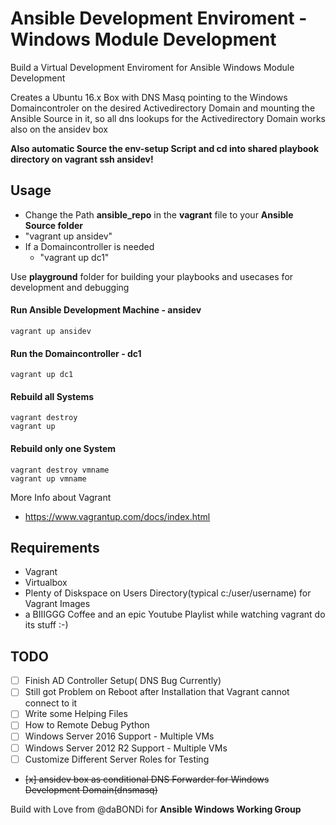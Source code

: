 # Ansible Development Enviroment - Windows Module Development

Build a Virtual Development Enviroment for Ansible Windows Module Development

Creates a Ubuntu 16.x Box with DNS Masq pointing to the Windows Domaincontroler on the desired Activedirectory Domain and
mounting the Ansible Source in it, so all dns lookups for the Activedirectory Domain works also on the ansidev box

**Also automatic Source the env-setup Script and cd into shared playbook directory on vagrant ssh ansidev!**

## Usage

- Change the Path **ansible_repo** in the **vagrant** file to your **Ansible Source folder**
- "vagrant up ansidev"
- If a Domaincontroller is needed
  - "vagrant up dc1"

Use **playground** folder for building your playbooks and usecases for development and debugging

#### Run Ansible Development Machine - ansidev
```ssh
vagrant up ansidev
```

#### Run the Domaincontroller - dc1
```ssh
vagrant up dc1
```

#### Rebuild all Systems
```ssh
vagrant destroy
vagrant up
```

#### Rebuild only one System
```ssh
vagrant destroy vmname
vagrant up vmname
```

More Info about Vagrant
 - https://www.vagrantup.com/docs/index.html


## Requirements
 - Vagrant
 - Virtualbox
 - Plenty of Diskspace on Users Directory(typical c:/user/username) for Vagrant Images
 - a BIIIGGG Coffee and an epic Youtube Playlist while watching vagrant do its stuff :-)

## TODO
 - [ ] Finish AD Controller Setup( DNS Bug Currently)
  - [ ] Still got Problem on Reboot after Installation that Vagrant cannot connect to it
 - [ ] Write some Helping Files
 - [ ] How to Remote Debug Python
 - [ ] Windows Server 2016 Support - Multiple VMs
 - [ ] Windows Server 2012 R2 Support - Multiple VMs
 - [ ] Customize Different Server Roles for Testing
 - ~~[x] ansidev box as conditional DNS Forwarder for Windows Development Domain(dnsmasq)~~

 Build with Love from @daBONDi for **Ansible Windows Working Group**